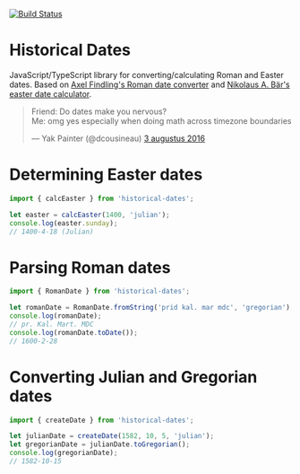 [![Build Status](https://travis-ci.org/UUDigitalHumanitieslab/historical-dates.svg?branch=master)](https://travis-ci.org/UUDigitalHumanitieslab/historical-dates)

# Historical Dates

JavaScript/TypeScript library for converting/calculating Roman and Easter dates. Based on [Axel Findling's Roman date converter](http://cgi.axel-findling.de/cgi-bin/romdat) and [Nikolaus A. Bär's easter date calculator](http://www.nabkal.de/ostrech1.html).

<div class="center">
<blockquote class="twitter-tweet" data-lang="nl"><p lang="en" dir="ltr">Friend: Do dates make you nervous?<br>Me: omg yes especially when doing math across timezone boundaries</p>&mdash; Yak Painter (@dcousineau) <a href="https://twitter.com/dcousineau/status/760848423268519936?ref_src=twsrc%5Etfw">3 augustus 2016</a></blockquote>
</div>

# Determining Easter dates

```typescript
import { calcEaster } from 'historical-dates';

let easter = calcEaster(1400, 'julian');
console.log(easter.sunday);
// 1400-4-18 (Julian)
```

# Parsing Roman dates

```typescript
import { RomanDate } from 'historical-dates';

let romanDate = RomanDate.fromString('prid kal. mar mdc', 'gregorian');
console.log(romanDate);
// pr. Kal. Mart. MDC
console.log(romanDate.toDate());
// 1600-2-28
```

# Converting Julian and Gregorian dates

```typescript
import { createDate } from 'historical-dates';

let julianDate = createDate(1582, 10, 5, 'julian');
let gregorianDate = julianDate.toGregorian();
console.log(gregorianDate);
// 1582-10-15
```
